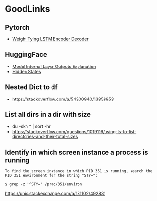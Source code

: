 # GoodLinks

## Pytorch
- [Weight Tying LSTM Encoder Decoder](https://discuss.pytorch.org/t/best-way-to-tie-lstm-weights/12504/8)

## HuggingFace
- [Model Internal Layer Outputs Explanation](https://medium.com/@dhartidhami/understanding-bert-word-embeddings-7dc4d2ea54ca#:~:text=hidden_states%20has%20four%20dimensions%2C%20in,22%20tokens%20in%20our%20sentence)
- [Hidden States](https://github.com/huggingface/transformers/issues/1827)

## Nested Dict to df

- https://stackoverflow.com/a/54300940/13858953

## List all dirs in a dir with size

- du -skh * | sort -hr 
- https://stackoverflow.com/questions/1019116/using-ls-to-list-directories-and-their-total-sizes

## Identify in which screen instance a process is running

```
To find the screen instance in which PID 351 is running, search the PID 351 environment for the string "STY=":

$ grep -z '^STY=' /proc/351/environ
```

https://unix.stackexchange.com/a/181102/492831
